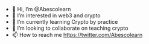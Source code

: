- 👋 Hi, I’m @Abescolearn
- 👀 I’m interested in web3 and crypto
- 🌱 I’m currently learning Crypto by practice
- 💞️ I’m looking to collaborate on teaching crypto
- 📫 How to reach me https://twitter.com/Abescolearn

<!---
Abescolearn/Abescolearn is a ✨ special ✨ repository because its `README.md` (this file) appears on your GitHub profile.
You can click the Preview link to take a look at your changes.
--->
